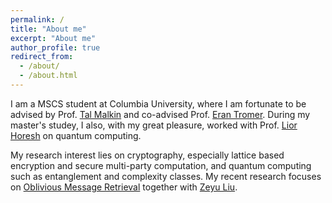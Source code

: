 ```yaml
---
permalink: /
title: "About me"
excerpt: "About me"
author_profile: true
redirect_from: 
  - /about/
  - /about.html
---
```


I am a MSCS student at Columbia University, where I am fortunate to be advised by Prof. [Tal Malkin](http://www.cs.columbia.edu/~tal/) and co-advised Prof. [Eran Tromer](https://www.tau.ac.il/~tromer/). During my master's studey, I also, with my great pleasure, worked with Prof. [Lior Horesh](https://researcher.watson.ibm.com/researcher/view.php?person=us-lhoresh) on quantum computing.

My research interest lies on cryptography, especially lattice based encryption and secure multi-party computation, and quantum computing such as entanglement and complexity classes. My recent research focuses on [Oblivious Message Retrieval](https://github.com/ObliviousMessageRetrieval) together with [Zeyu Liu](https://zeyuthomasliu.github.io/).

